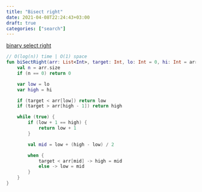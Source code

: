 ```yaml
---
title: "Bisect right"
date: 2021-04-08T22:24:43+03:00
draft: true
categories: ["search"]
---
```


[binary select right](https://github.com/solairerove/algs4-leprosorium/blob/master/src/main/kotlin/com/github/solairerove/algs4/leprosorium/searching/BiSectRight.kt)

```kotlin
// O(log(n)) time | O(1) space
fun biSectRight(arr: List<Int>, target: Int, lo: Int = 0, hi: Int = arr.size): Int {
    val n = arr.size
    if (n == 0) return 0

    var low = lo
    var high = hi

    if (target < arr[low]) return low
    if (target > arr[high - 1]) return high

    while (true) {
        if (low + 1 == high) {
            return low + 1
        }

        val mid = low + (high - low) / 2

        when {
            target < arr[mid] -> high = mid
            else -> low = mid
        }
    }
}

```
